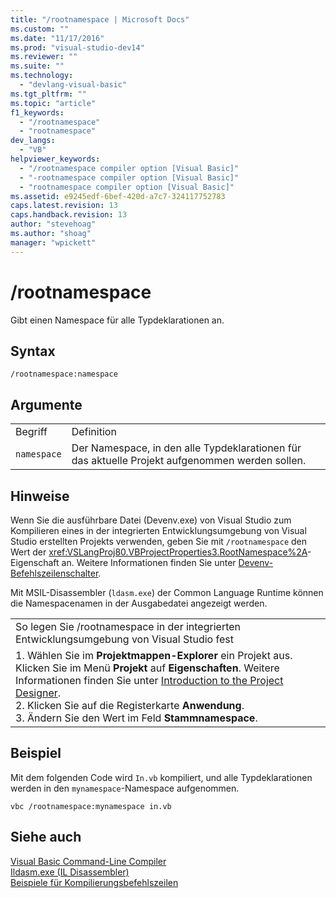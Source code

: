```yaml
---
title: "/rootnamespace | Microsoft Docs"
ms.custom: ""
ms.date: "11/17/2016"
ms.prod: "visual-studio-dev14"
ms.reviewer: ""
ms.suite: ""
ms.technology: 
  - "devlang-visual-basic"
ms.tgt_pltfrm: ""
ms.topic: "article"
f1_keywords: 
  - "/rootnamespace"
  - "rootnamespace"
dev_langs: 
  - "VB"
helpviewer_keywords: 
  - "/rootnamespace compiler option [Visual Basic]"
  - "-rootnamespace compiler option [Visual Basic]"
  - "rootnamespace compiler option [Visual Basic]"
ms.assetid: e9245edf-6bef-420d-a7c7-324117752783
caps.latest.revision: 13
caps.handback.revision: 13
author: "stevehoag"
ms.author: "shoag"
manager: "wpickett"
---
```

# /rootnamespace
Gibt einen Namespace für alle Typdeklarationen an.  
  
## Syntax  
  
```  
/rootnamespace:namespace  
```  
  
## Argumente  
  
|||  
|-|-|  
|Begriff|Definition|  
|`namespace`|Der Namespace, in den alle Typdeklarationen für das aktuelle Projekt aufgenommen werden sollen.|  
  
## Hinweise  
 Wenn Sie die ausführbare Datei \(Devenv.exe\) von Visual Studio zum Kompilieren eines in der integrierten Entwicklungsumgebung von Visual Studio erstellten Projekts verwenden, geben Sie mit `/rootnamespace` den Wert der <xref:VSLangProj80.VBProjectProperties3.RootNamespace%2A>\-Eigenschaft an.  Weitere Informationen finden Sie unter [Devenv\-Befehlszeilenschalter](/visual-studio/ide/reference/devenv-command-line-switches).  
  
 Mit MSIL\-Disassembler \(`ldasm.exe`\) der Common Language Runtime können die Namespacenamen in der Ausgabedatei angezeigt werden.  
  
||  
|-|  
|So legen Sie \/rootnamespace in der integrierten Entwicklungsumgebung von Visual Studio fest|  
|1.  Wählen Sie im **Projektmappen\-Explorer** ein Projekt aus.  Klicken Sie im Menü **Projekt** auf **Eigenschaften**.  Weitere Informationen finden Sie unter [Introduction to the Project Designer](http://msdn.microsoft.com/de-de/898dd854-c98d-430c-ba1b-a913ce3c73d7).<br />2.  Klicken Sie auf die Registerkarte **Anwendung**.<br />3.  Ändern Sie den Wert im Feld **Stammnamespace**.|  
  
## Beispiel  
 Mit dem folgenden Code wird `In.vb` kompiliert, und alle Typdeklarationen werden in den `mynamespace`\-Namespace aufgenommen.  
  
```  
vbc /rootnamespace:mynamespace in.vb  
```  
  
## Siehe auch  
 [Visual Basic Command\-Line Compiler](../../../visual-basic/reference/command-line-compiler/index.md)   
 [Ildasm.exe \(IL Disassembler\)](../Topic/Ildasm.exe%20\(IL%20Disassembler\).md)   
 [Beispiele für Kompilierungsbefehlszeilen](../../../visual-basic/reference/command-line-compiler/sample-compilation-command-lines.md)